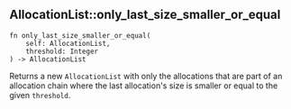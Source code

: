 ## AllocationList::only_last_size_smaller_or_equal

```rhai
fn only_last_size_smaller_or_equal(
    self: AllocationList,
    threshold: Integer
) -> AllocationList
```

Returns a new `AllocationList` with only the allocations that are part of an allocation chain where the last allocation's size is smaller or equal to the given `threshold`.
